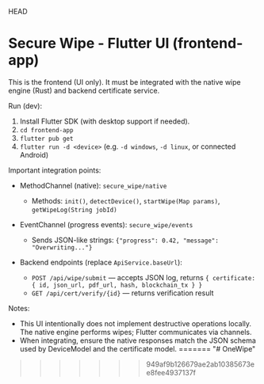 HEAD
# Secure Wipe - Flutter UI (frontend-app)

This is the frontend (UI only). It must be integrated with the native wipe engine (Rust) and backend certificate service.

Run (dev):
1. Install Flutter SDK (with desktop support if needed).
2. `cd frontend-app`
3. `flutter pub get`
4. `flutter run -d <device>` (e.g. `-d windows`, `-d linux`, or connected Android)

Important integration points:
- MethodChannel (native): `secure_wipe/native`
  - Methods: `init()`, `detectDevice()`, `startWipe(Map params)`, `getWipeLog(String jobId)`
- EventChannel (progress events): `secure_wipe/events`
  - Sends JSON-like strings: `{"progress": 0.42, "message": "Overwriting..."}`

- Backend endpoints (replace `ApiService.baseUrl`):
  - `POST /api/wipe/submit` — accepts JSON log, returns `{ certificate: { id, json_url, pdf_url, hash, blockchain_tx } }`
  - `GET /api/cert/verify/{id}` — returns verification result

Notes:
- This UI intentionally does not implement destructive operations locally. The native engine performs wipes; Flutter communicates via channels.
- When integrating, ensure the native responses match the JSON schema used by DeviceModel and the certificate model.
=======
"# OneWipe" 
>>>>>>> 949af9b126679ae2ab10385673ee8fee4937137f
